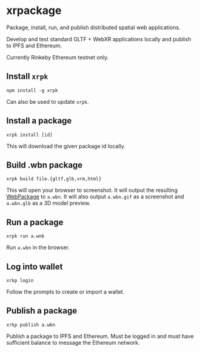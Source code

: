 # xrpackage

Package, install, run, and publish distributed spatial web applications.

Develop and test standard GLTF + WebXR applications locally and publish to IPFS and Ethereum.

Currently Rinkeby Ethereum testnet only.

## Install `xrpk`

```
npm install -g xrpk
```

Can also be used to update `xrpk`.

## Install a package

```
xrpk install [id]
```

This will download the given package id locally.

## Build .wbn package

```
xrpk build file.{gltf,glb,vrm,html}
```

This will open your browser to screenshot. It will output the resulting [WebPackage](https://github.com/WICG/webpackage) to `a.wbn`. It will also output `a.wbn.gif` as a screenshot and `a.wbn.glb` as a 3D model preview.

## Run a package

```
xrpk run a.wnb
```

Run `a.wbn` in the browser.

## Log into wallet

```
xrkp login
```

Follow the prompts to create or import a wallet.

## Publish a package

```
xrkp publish a.wbn
```

Publish a package to IPFS and Ethereum. Must be logged in and must have sufficient balance to message the Ethereum network.